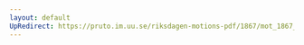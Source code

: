 ```yaml
---
layout: default
UpRedirect: https://pruto.im.uu.se/riksdagen-motions-pdf/1867/mot_1867__ak__163/mot_1867__ak__163-001.pdf
---
```

